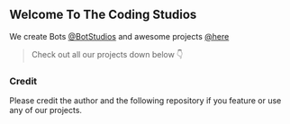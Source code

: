 ## Welcome To The Coding Studios

We create Bots [@BotStudios](https://github.com/botstudios) and awesome projects [@here](#)

> Check out all our projects down below 👇

### Credit
Please credit the author and the following repository if you feature or use any of our projects.
